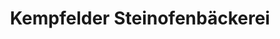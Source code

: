 ---
title: "Kempfelder Steinofenbäckerei"
url: /idar-oberstein/kempfelder-steinofenbaeckerei-algenrodter-strasse/
shop: Bäckerei
---
